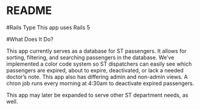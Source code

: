 # README

#Rails Type
This app uses Rails 5

#What Does It Do?

This app currently serves as a database for ST passengers. It allows for sorting, filtering, and searching passengers in the database. We’ve implemented a color code system so ST dispatchers can easily see which passengers are expired, about to expire, deactivated, or lack a needed doctor’s note. This app also has differing admin and non-admin views. A chron job runs every morning at 4:30am to deactivate expired passengers.

This app may later be expanded to serve other ST department needs, as well.

